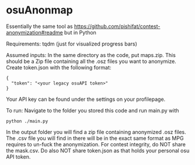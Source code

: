 # osuAnonmap
Essentially the same tool as https://github.com/pishifat/contest-anonymization#readme but in Python

Requirements:
tqdm (just for visualized progress bars)

Assumed inputs:
In the same directory as the code, put maps.zip. This should be a Zip file containing all the .osz files you want to anonymize.
Create token.json with the following format:
```
{
  "token": "<your legacy osuAPI token>"
}
```

Your API key can be found under the settings on your profilepage.

To run:
Navigate to the folder you stored this code and run main.py with
```
python ./main.py
```

In the output folder you will find a zip file containing anonymized .osz files. The .csv file you will find in there will be in the exact same format as MPG requires to un-fuck the anonymization.
For contest integrity, do NOT share the mask.csv. Do also NOT share token.json as that holds your personal osu API token.
